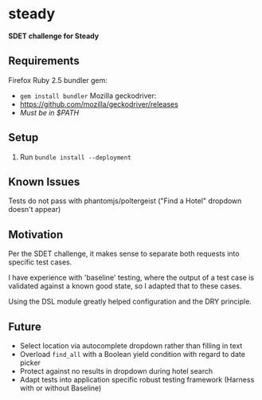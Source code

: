 # steady
**SDET challenge for Steady**

## Requirements
Firefox
Ruby 2.5
bundler gem:
- `gem install bundler`
Mozilla geckodriver:
- https://github.com/mozilla/geckodriver/releases
- *Must be in $PATH*

## Setup
1. Run `bundle install --deployment`

## Known Issues
Tests do not pass with phantomjs/poltergeist ("Find a Hotel" dropdown doesn't appear)

## Motivation
Per the SDET challenge, it makes sense to separate both requests into specific test cases.

I have experience with 'baseline' testing, where the output of a test case is validated against a known good state, so I adapted that to these cases.

Using the DSL module greatly helped configuration and the DRY principle.

## Future
- Select location via autocomplete dropdown rather than filling in text
- Overload `find_all` with a Boolean yield condition with regard to date picker
- Protect against no results in dropdown during hotel search
- Adapt tests into application specific robust testing framework (Harness with or without Baseline)